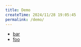 ```yaml
---
title: Demo
createTime: 2024/11/28 19:05:45
permalink: /demo/
---
```


- [bar](./bar.md)
- [foo](./foo.md)
